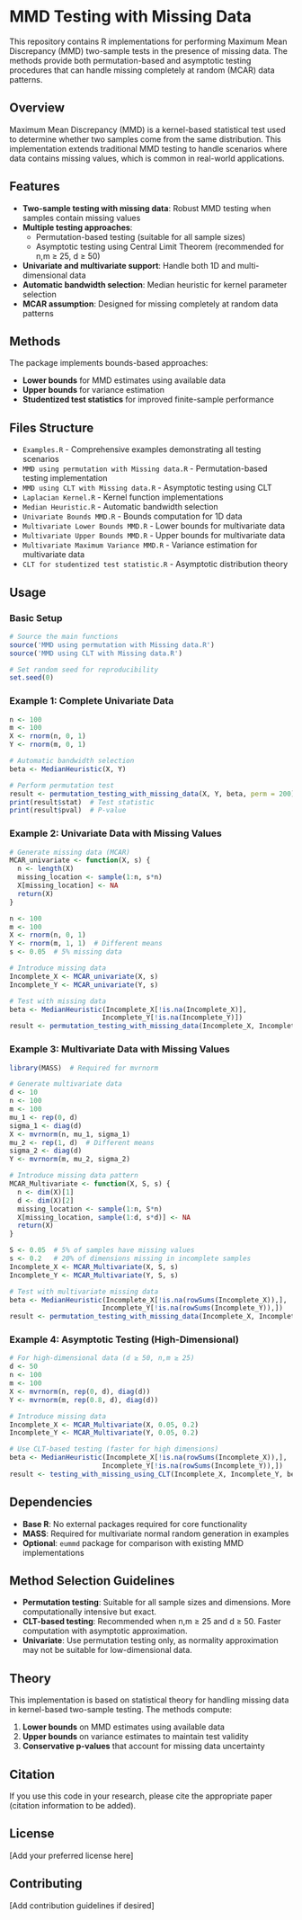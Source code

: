 # MMD Testing with Missing Data

This repository contains R implementations for performing Maximum Mean Discrepancy (MMD) two-sample tests in the presence of missing data. The methods provide both permutation-based and asymptotic testing procedures that can handle missing completely at random (MCAR) data patterns.

## Overview

Maximum Mean Discrepancy (MMD) is a kernel-based statistical test used to determine whether two samples come from the same distribution. This implementation extends traditional MMD testing to handle scenarios where data contains missing values, which is common in real-world applications.

## Features

- **Two-sample testing with missing data**: Robust MMD testing when samples contain missing values
- **Multiple testing approaches**: 
  - Permutation-based testing (suitable for all sample sizes)
  - Asymptotic testing using Central Limit Theorem (recommended for n,m ≥ 25, d ≥ 50)
- **Univariate and multivariate support**: Handle both 1D and multi-dimensional data
- **Automatic bandwidth selection**: Median heuristic for kernel parameter selection
- **MCAR assumption**: Designed for missing completely at random data patterns

## Methods

The package implements bounds-based approaches:
- **Lower bounds** for MMD estimates using available data
- **Upper bounds** for variance estimation
- **Studentized test statistics** for improved finite-sample performance

## Files Structure

- `Examples.R` - Comprehensive examples demonstrating all testing scenarios
- `MMD using permutation with Missing data.R` - Permutation-based testing implementation
- `MMD using CLT with Missing data.R` - Asymptotic testing using CLT
- `Laplacian Kernel.R` - Kernel function implementations
- `Median Heuristic.R` - Automatic bandwidth selection
- `Univariate Bounds MMD.R` - Bounds computation for 1D data
- `Multivariate Lower Bounds MMD.R` - Lower bounds for multivariate data
- `Multivariate Upper Bounds MMD.R` - Upper bounds for multivariate data
- `Multivariate Maximum Variance MMD.R` - Variance estimation for multivariate data
- `CLT for studentized test statistic.R` - Asymptotic distribution theory

## Usage

### Basic Setup

```r
# Source the main functions
source('MMD using permutation with Missing data.R')
source('MMD using CLT with Missing data.R')

# Set random seed for reproducibility
set.seed(0)
```

### Example 1: Complete Univariate Data

```r
n <- 100
m <- 100
X <- rnorm(n, 0, 1)
Y <- rnorm(m, 0, 1)

# Automatic bandwidth selection
beta <- MedianHeuristic(X, Y)

# Perform permutation test
result <- permutation_testing_with_missing_data(X, Y, beta, perm = 200)
print(result$stat)  # Test statistic
print(result$pval)  # P-value
```

### Example 2: Univariate Data with Missing Values

```r
# Generate missing data (MCAR)
MCAR_univariate <- function(X, s) {
  n <- length(X)
  missing_location <- sample(1:n, s*n)
  X[missing_location] <- NA
  return(X)
}

n <- 100
m <- 100
X <- rnorm(n, 0, 1)
Y <- rnorm(m, 1, 1)  # Different means
s <- 0.05  # 5% missing data

# Introduce missing data
Incomplete_X <- MCAR_univariate(X, s)
Incomplete_Y <- MCAR_univariate(Y, s)

# Test with missing data
beta <- MedianHeuristic(Incomplete_X[!is.na(Incomplete_X)], 
                       Incomplete_Y[!is.na(Incomplete_Y)])
result <- permutation_testing_with_missing_data(Incomplete_X, Incomplete_Y, beta, perm = 100)
```

### Example 3: Multivariate Data with Missing Values

```r
library(MASS)  # Required for mvrnorm

# Generate multivariate data
d <- 10
n <- 100
m <- 100
mu_1 <- rep(0, d)
sigma_1 <- diag(d)
X <- mvrnorm(n, mu_1, sigma_1)
mu_2 <- rep(1, d)  # Different means
sigma_2 <- diag(d)
Y <- mvrnorm(m, mu_2, sigma_2)

# Introduce missing data pattern
MCAR_Multivariate <- function(X, S, s) {
  n <- dim(X)[1]
  d <- dim(X)[2]
  missing_location <- sample(1:n, S*n)
  X[missing_location, sample(1:d, s*d)] <- NA
  return(X)
}

S <- 0.05  # 5% of samples have missing values
s <- 0.2   # 20% of dimensions missing in incomplete samples
Incomplete_X <- MCAR_Multivariate(X, S, s)
Incomplete_Y <- MCAR_Multivariate(Y, S, s)

# Test with multivariate missing data
beta <- MedianHeuristic(Incomplete_X[!is.na(rowSums(Incomplete_X)),],
                       Incomplete_Y[!is.na(rowSums(Incomplete_Y)),])
result <- permutation_testing_with_missing_data(Incomplete_X, Incomplete_Y, beta, perm = 100)
```

### Example 4: Asymptotic Testing (High-Dimensional)

```r
# For high-dimensional data (d ≥ 50, n,m ≥ 25)
d <- 50
n <- 100
m <- 100
X <- mvrnorm(n, rep(0, d), diag(d))
Y <- mvrnorm(m, rep(0.8, d), diag(d))

# Introduce missing data
Incomplete_X <- MCAR_Multivariate(X, 0.05, 0.2)
Incomplete_Y <- MCAR_Multivariate(Y, 0.05, 0.2)

# Use CLT-based testing (faster for high dimensions)
beta <- MedianHeuristic(Incomplete_X[!is.na(rowSums(Incomplete_X)),],
                       Incomplete_Y[!is.na(rowSums(Incomplete_Y)),])
result <- testing_with_missing_using_CLT(Incomplete_X, Incomplete_Y, beta)
```

## Dependencies

- **Base R**: No external packages required for core functionality
- **MASS**: Required for multivariate normal random generation in examples
- **Optional**: `eummd` package for comparison with existing MMD implementations

## Method Selection Guidelines

- **Permutation testing**: Suitable for all sample sizes and dimensions. More computationally intensive but exact.
- **CLT-based testing**: Recommended when n,m ≥ 25 and d ≥ 50. Faster computation with asymptotic approximation.
- **Univariate**: Use permutation testing only, as normality approximation may not be suitable for low-dimensional data.

## Theory

This implementation is based on statistical theory for handling missing data in kernel-based two-sample testing. The methods compute:

1. **Lower bounds** on MMD estimates using available data
2. **Upper bounds** on variance estimates to maintain test validity
3. **Conservative p-values** that account for missing data uncertainty

## Citation

If you use this code in your research, please cite the appropriate paper (citation information to be added).

## License

[Add your preferred license here]

## Contributing

[Add contribution guidelines if desired]